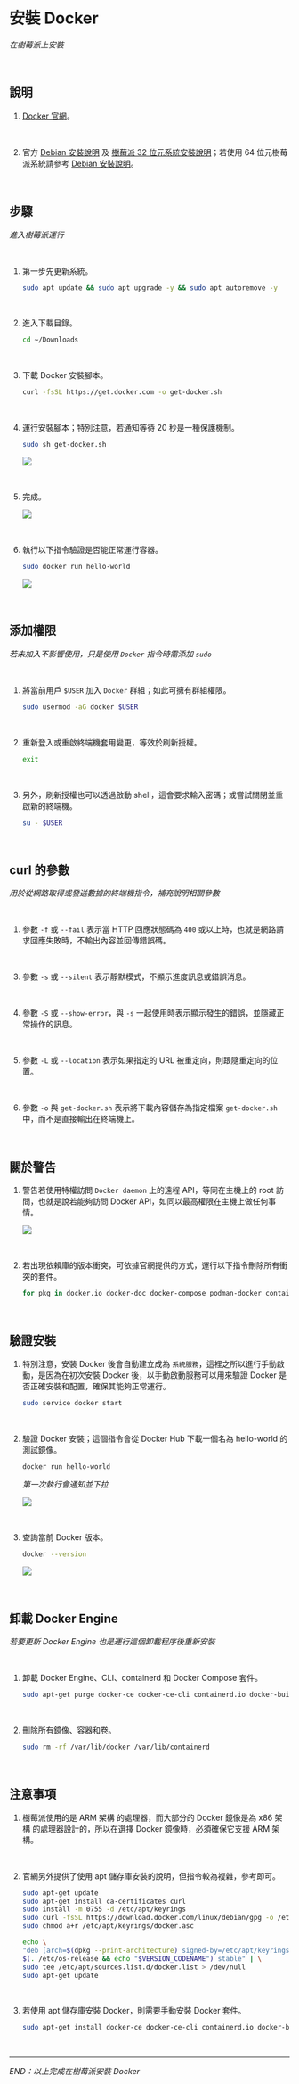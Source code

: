 # 安裝 Docker

_在樹莓派上安裝_

<br>

## 說明

1. [Docker 官網](https://www.docker.com/)。

<br>

2. 官方 [Debian 安裝說明](https://docs.docker.com/engine/install/debian/) 及 [樹莓派 32 位元系統安裝說明](https://docs.docker.com/engine/install/raspberry-pi-os/)；若使用 64 位元樹莓派系統請參考 [Debian 安裝說明](https://docs.docker.com/engine/install/debian/)。

<br>

## 步驟

_進入樹莓派運行_

<br>

1. 第一步先更新系統。

   ```bash
   sudo apt update && sudo apt upgrade -y && sudo apt autoremove -y
   ```

<br>

2. 進入下載目錄。

   ```bash
   cd ~/Downloads
   ```

<br>

3. 下載 Docker 安裝腳本。

   ```bash
   curl -fsSL https://get.docker.com -o get-docker.sh
   ```

<br>

4. 運行安裝腳本；特別注意，若通知等待 20 秒是一種保護機制。

   ```bash
   sudo sh get-docker.sh
   ```

   ![](images/img_08.png)

<br>

5. 完成。

   ![](images/img_12.png)

<br>

6. 執行以下指令驗證是否能正常運行容器。

   ```bash
   sudo docker run hello-world
   ```

   ![](images/img_13.png)

<br>

## 添加權限

_若未加入不影響使用，只是使用 `Docker` 指令時需添加 `sudo`_

<br>

1. 將當前用戶 `$USER` 加入 `Docker` 群組；如此可擁有群組權限。

   ```bash
   sudo usermod -aG docker $USER
   ```

<br>

2. 重新登入或重啟終端機套用變更，等效於刷新授權。

   ```bash
   exit
   ```

<br>

3. 另外，刷新授權也可以透過啟動 shell，這會要求輸入密碼；或嘗試關閉並重啟新的終端機。

   ```bash
   su - $USER
   ```

<br>

## curl 的參數

_用於從網路取得或發送數據的終端機指令，補充說明相關參數_

<br>

1. 參數 `-f` 或 `--fail` 表示當 HTTP 回應狀態碼為 `400` 或以上時，也就是網路請求回應失敗時，不輸出內容並回傳錯誤碼。

<br>

3. 參數 `-s`  或 `--silent` 表示靜默模式，不顯示進度訊息或錯誤消息。

<br>

4. 參數 `-S` 或 `--show-error`，與 `-s` 一起使用時表示顯示發生的錯誤，並隱藏正常操作的訊息。

<br>

5. 參數 `-L` 或 `--location` 表示如果指定的 URL 被重定向，則跟隨重定向的位置。

<br>

6. 參數 `-o` 與 `get-docker.sh` 表示將下載內容儲存為指定檔案 `get-docker.sh` 中，而不是直接輸出在終端機上。

<br>

## 關於警告

1. 警告若使用特權訪問 `Docker daemon` 上的遠程 API，等同在主機上的 root 訪問，也就是說若能夠訪問 Docker API，如同以最高權限在主機上做任何事情。

   ![](images/img_09.png)

<br>

2. 若出現依賴庫的版本衝突，可依據官網提供的方式，運行以下指令刪除所有衝突的套件。

   ```bash
   for pkg in docker.io docker-doc docker-compose podman-docker containerd runc; do sudo apt-get remove $pkg; done
   ```

<br>

## 驗證安裝

1. 特別注意，安裝 Docker 後會自動建立成為 `系統服務`，這裡之所以進行手動啟動，是因為在初次安裝 Docker 後，以手動啟動服務可以用來驗證 Docker 是否正確安裝和配置，確保其能夠正常運行。

   ```bash
   sudo service docker start
   ```

<br>

2. 驗證 Docker 安裝；這個指令會從 Docker Hub 下載一個名為 hello-world 的測試鏡像。

   ```bash
   docker run hello-world
   ```

   _第一次執行會通知並下拉_
   
   ![](images/img_10.png)

<br>

3. 查詢當前 Docker 版本。

   ```bash
   docker --version
   ```

   ![](images/img_11.png)

<br>

## 卸載 Docker Engine

_若要更新 Docker Engine 也是運行這個卸載程序後重新安裝_

<br>

1. 卸載 Docker Engine、CLI、containerd 和 Docker Compose 套件。

   ```bash
   sudo apt-get purge docker-ce docker-ce-cli containerd.io docker-buildx-plugin docker-compose-plugin docker-ce-rootless-extras
   ```

<br>

2. 刪除所有鏡像、容器和卷。

   ```bash
   sudo rm -rf /var/lib/docker /var/lib/containerd
   ```

<br>

## 注意事項

1. 樹莓派使用的是 ARM 架構 的處理器，而大部分的 Docker 鏡像是為 x86 架構 的處理器設計的，所以在選擇 Docker 鏡像時，必須確保它支援 ARM 架構。

<br>

2. 官網另外提供了使用 apt 儲存庫安裝的說明，但指令較為複雜，參考即可。

   ```bash
   sudo apt-get update
   sudo apt-get install ca-certificates curl
   sudo install -m 0755 -d /etc/apt/keyrings
   sudo curl -fsSL https://download.docker.com/linux/debian/gpg -o /etc/apt/keyrings/docker.asc
   sudo chmod a+r /etc/apt/keyrings/docker.asc

   echo \
   "deb [arch=$(dpkg --print-architecture) signed-by=/etc/apt/keyrings/docker.asc] https://download.docker.com/linux/debian \
   $(. /etc/os-release && echo "$VERSION_CODENAME") stable" | \
   sudo tee /etc/apt/sources.list.d/docker.list > /dev/null
   sudo apt-get update
   ```

<br>

3. 若使用 apt 儲存庫安裝 Docker，則需要手動安裝 Docker 套件。

   ```bash
   sudo apt-get install docker-ce docker-ce-cli containerd.io docker-buildx-plugin docker-compose-plugin
   ```

<br>

___

_END：以上完成在樹莓派安裝 Docker_
